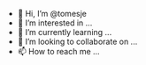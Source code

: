 - 👋 Hi, I’m @tomesje
- 👀 I’m interested in ...
- 🌱 I’m currently learning ...
- 💞️ I’m looking to collaborate on ...
- 📫 How to reach me ...

<!---
tomesje/tomesje is a ✨ special ✨ repository because its `README.md` (this file) appears on your GitHub profile.
You can click the Preview link to take a look at your changes.
--->
